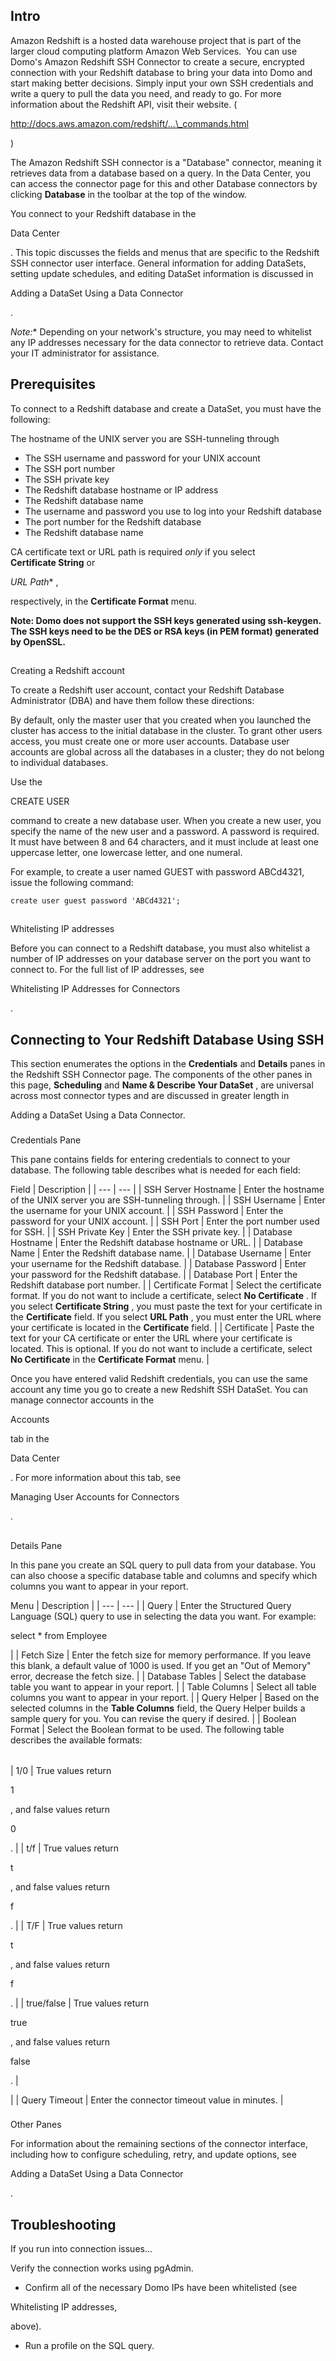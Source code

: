 

Intro
-------

Amazon Redshift is a hosted data warehouse project that is part of the larger cloud computing platform Amazon Web Services.  You can use Domo's Amazon Redshift SSH Connector to create a secure, encrypted connection with your Redshift database to bring your data into Domo and start making better decisions. Simply input your own SSH credentials and write a query to pull the data you need, and ready to go. For more information about the Redshift API, visit their website. (

http://docs.aws.amazon.com/redshift/...\_commands.html

)


 The Amazon Redshift SSH connector is a "Database" connector, meaning it retrieves data from a database based on a query. In the Data Center, you can access the connector page for this and other Database connectors by clicking
 **Database**
 in the toolbar at the top of the window.


 You connect to your Redshift database in the

Data Center

. This topic discusses the fields and menus that are specific to the Redshift SSH connector user interface. General information for adding DataSets, setting update schedules, and editing DataSet information is discussed in

Adding a DataSet Using a Data Connector

.

*Note:**
 Depending on your network's structure, you may need to whitelist any IP addresses necessary for the data connector to retrieve data. Contact your IT administrator for assistance.

Prerequisites
---------------

To connect to a Redshift database and create a DataSet, you must have the following:

 The hostname of the UNIX server you are SSH-tunneling through
* The SSH username and password for your UNIX account
* The SSH port number
* The SSH private key
* The Redshift database hostname or IP address
* The Redshift database name
* The username and password you use to log into your Redshift database
* The port number for the Redshift database
* The Redshift database name

CA certificate text or URL path is required
 *only*
 if you select
 **Certificate String**
 or

*URL Path**
 ,

respectively, in the
 **Certificate Format**
 menu.


**Note: Domo does not support the SSH keys generated using ssh-keygen. The SSH keys need to be the DES or RSA keys (in PEM format) generated by OpenSSL.**

##
 Creating a Redshift account

To create a Redshift user account, contact your Redshift Database Administrator (DBA) and have them follow these directions:


 By default, only the master user that you created when you launched the cluster has access to the initial database in the cluster. To grant other users access, you must create one or more user accounts. Database user accounts are global across all the databases in a cluster; they do not belong to individual databases.


 Use the

CREATE USER

command to create a new database user. When you create a new user, you specify the name of the new user and a password. A password is required. It must have between 8 and 64 characters, and it must include at least one uppercase letter, one lowercase letter, and one numeral.


 For example, to create a user named GUEST with password ABCd4321, issue the following command:


`create user guest password 'ABCd4321';`

##
 Whitelisting IP addresses

Before you can connect to a Redshift database, you must also whitelist a number of IP addresses on your database server on the port you want to connect to. For the full list of IP addresses, see

Whitelisting IP Addresses for Connectors

.


 Connecting to Your Redshift Database Using SSH
------------------------------------------------

This section enumerates the options in the
 **Credentials**
 and
 **Details**
 panes in the Redshift SSH Connector page. The components of the other panes in this page,
 **Scheduling**
 and
 **Name & Describe Your DataSet**
 , are universal across most connector types and are discussed in greater length in

Adding a DataSet Using a Data Connector.


###
 Credentials Pane

This pane contains fields for entering credentials to connect to your database. The following table describes what is needed for each field:


 Field
  |
 Description
  |
| --- | --- |
|
 SSH Server Hostname
  |
 Enter the hostname of the UNIX server you are SSH-tunneling through.
  |
|
 SSH Username
  |
 Enter the username for your UNIX account.
  |
|
 SSH Password
  |
 Enter the password for your UNIX account.
  |
|
 SSH Port
  |
 Enter the port number used for SSH.
  |
|
 SSH Private Key
  |
 Enter the SSH private key.
  |
|
 Database Hostname
  |
 Enter the Redshift database hostname or URL.
  |
|
 Database Name
  |
 Enter the Redshift database name.
  |
|
 Database Username
  |
 Enter your username for the Redshift database.
  |
|
 Database Password
  |
 Enter your password for the Redshift database.
  |
|
 Database Port
  |
 Enter the Redshift database port number.
  |
|
 Certificate Format
  |
 Select the certificate format. If you do not want to include a certificate, select
 **No Certificate**
 . If you select
 **Certificate String**
 , you must paste the text for your certificate in the
 **Certificate**
 field. If you select
 **URL Path**
 , you must enter the URL where your certificate is located in the
 **Certificate**
 field.
  |
|
 Certificate
  |
 Paste the text for your CA certificate or enter the URL where your certificate is located. This is optional. If you do not want to include a certificate, select
 **No Certificate**
 in the
 **Certificate Format**
 menu.
  |

Once you have entered valid Redshift credentials, you can use the same account any time you go to create a new Redshift SSH DataSet. You can manage connector accounts in the

Accounts

tab in the

Data Center

. For more information about this tab, see

Managing User Accounts for Connectors

.

##
 Details Pane

In this pane you create an SQL query to pull data from your database. You can also choose a specific database table and columns and specify which columns you want to appear in your report.


 Menu
  |
 Description
  |
| --- | --- |
|
 Query
  |
 Enter the Structured Query Language (SQL) query to use in selecting the data you want. For example:

select \* from Employee

|
|
 Fetch Size
  |
 Enter the fetch size for memory performance. If you leave this blank, a default value of 1000 is used. If you get an "Out of Memory" error, decrease the fetch size.
  |
|
 Database Tables
  |
 Select the database table you want to appear in your report.
  |
|
 Table Columns
  |
 Select all table columns you want to appear in your report.
  |
|
 Query Helper
  |
 Based on the selected columns in the
 **Table Columns**
 field, the Query Helper builds a sample query for you. You can revise the query if desired.
  |
|
 Boolean Format
  |
 Select the Boolean format to be used. The following table describes the available formats:


|  |  |
| --- | --- |
|
 1/0
  |
 True values return

1

, and false values return

0

.
  |
|
 t/f
  |
 True values return

t

, and false values return

f

.
  |
|
 T/F
  |
 True values return

t

, and false values return

f

.
  |
|
 true/false
  |
 True values return

true

, and false values return

false

.
  |

|
|
 Query Timeout
  |
 Enter the connector timeout value in minutes.
  |


###
 Other Panes

For information about the remaining sections of the connector interface, including how to configure scheduling, retry, and update options, see

Adding a DataSet Using a Data Connector

.


 Troubleshooting
-----------------

If you run into connection issues...

 Verify the connection works using pgAdmin.
* Confirm all of the necessary Domo IPs have been whitelisted (see

Whitelisting IP addresses,

above).
* Run a profile on the SQL query.


